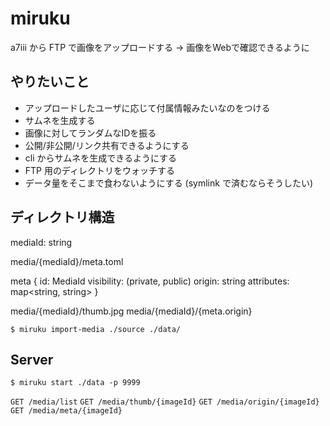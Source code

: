 # miruku

a7iii から FTP で画像をアップロードする -> 画像をWebで確認できるように

## やりたいこと

- アップロードしたユーザに応じて付属情報みたいなのをつける
- サムネを生成する
- 画像に対してランダムなIDを振る
- 公開/非公開/リンク共有できるようにする
- cli からサムネを生成できるようにする
- FTP 用のディレクトリをウォッチする
- データ量をそこまで食わないようにする (symlink で済むならそうしたい)

## ディレクトリ構造

mediaId: string

media/{mediaId}/meta.toml

meta {
    id: MediaId
    visibility: (private, public)
    origin: string
    attributes: map<string, string>
}

media/{mediaId}/thumb.jpg
media/{mediaId}/{meta.origin}

`$ miruku import-media ./source ./data/`

## Server

`$ miruku start ./data -p 9999`

`GET /media/list` 
`GET /media/thumb/{imageId}`
`GET /media/origin/{imageId}`
`GET /media/meta/{imageId}`
